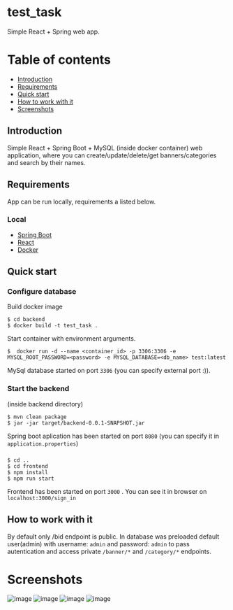 # test_task
Simple React + Spring web app.
# Table of contents
- [Introduction](https://github.com/danillo19/test_task/new/master?#introduction)
- [Requirements](https://github.com/danillo19/test_task/new/master?#requirements)
- [Quick start](https://github.com/danillo19/test_task/new/master?#quick-start)
- [How to work with it](https://github.com/danillo19/test_task/new/master?#how-to-work-with-it)
- [Screenshots](https://github.com/danillo19/test_task/new/master?#screenshots)

## Introduction
Simple React + Spring Boot + MySQL (inside docker container) web application, where you can create/update/delete/get banners/categories and search by their names.

## Requirements
App can be run locally, requirements a listed below.

### Local
- [Spring Boot](https://spring.io/projects/spring-boot)
- [React](https://reactjs.org/)
- [Docker](https://www.docker.com/products/docker-desktop/)

## Quick start
### Configure database

Build docker image
```
$ cd backend
$ docker build -t test_task .
```
Start container with environment arguments.
```
$  docker run -d --name <container_id> -p 3306:3306 -e MYSQL_ROOT_PASSWORD=<password> -e MYSQL_DATABASE=<db_name> test:latest
```
MySql database started on port `3306` (you can specify external port :)).

### Start the backend
(inside backend directory)
```
$ mvn clean package
$ jar -jar target/backend-0.0.1-SNAPSHOT.jar
```
Spring boot aplication has been started on port `8080` (you can specify it in `application.properties`)

###
```
$ cd ..
$ cd frontend
$ npm install
$ npm run start
```
Frontend has been started on port `3000` .
You can see it in browser on `localhost:3000/sign_in`

## How to work with it
By default only /bid endpoint is public.
In database was preloaded default user(admin) with username: `admin` and password: `admin` to pass autentication and access private 
`/banner/*` and `/category/*` endpoints.


# Screenshots
![image](https://user-images.githubusercontent.com/71901824/178946087-f1c95dc6-0b5e-46eb-8b76-f34ca70c4835.png)
![image](https://user-images.githubusercontent.com/71901824/178946130-b9319b5e-8131-471f-a45b-60d8c4c0deeb.png)
![image](https://user-images.githubusercontent.com/71901824/178946154-68c14dc9-e164-4562-b402-b21d38ad9186.png)
![image](https://user-images.githubusercontent.com/71901824/178946186-98ce443f-e263-49a5-8c1c-0de30ee8bc1e.png)




